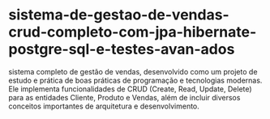 # sistema-de-gestao-de-vendas-crud-completo-com-jpa-hibernate-postgre-sql-e-testes-avan-ados
sistema completo de gestão de vendas, desenvolvido como um projeto de estudo e prática de boas práticas de programação e tecnologias modernas. Ele implementa funcionalidades de CRUD (Create, Read, Update, Delete) para as entidades Cliente, Produto e Vendas, além de incluir diversos conceitos importantes de arquitetura e desenvolvimento.
